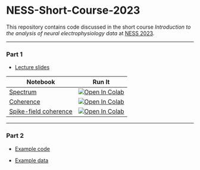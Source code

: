 # NESS-Short-Course-2023

This repository contains code discussed in the short course *Introduction to the analysis of neural electrophysiology data* at [NESS 2023](https://symposium.nestat.org/short-courses.html).

---
### Part 1
- [Lecture slides](NESS_Kramer_2023.pdf)

| Notebook |  Run It |
| --- | --- |
| [Spectrum](./Power-spectrum-for-NESS.ipynb) | [![Open In Colab](https://colab.research.google.com/assets/colab-badge.svg)](https://colab.research.google.com/github/Mark-Kramer/NESS-Short-Course-2023/blob/main/Power-spectrum-for-NESS.ipynb)|
| [Coherence](./Coherence-for-NESS.ipynb) | [![Open In Colab](https://colab.research.google.com/assets/colab-badge.svg)](https://colab.research.google.com/github/Mark-Kramer/NESS-Short-Course-2023/blob/main/Coherence-for-NESS.ipynb)|
| [Spike-field coherence](./Spike-field-coherence-for-NESS.ipynb) | [![Open In Colab](https://colab.research.google.com/assets/colab-badge.svg)](https://colab.research.google.com/github/Mark-Kramer/NESS-Short-Course-2023/blob/main/Spike-field-coherence-for-NESS.ipynb)|

---
### Part 2

- [Example code](./NESSDecodeExample.m)

- [Example data](./MarkedDecodeExample.mat)
